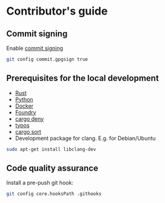 # Contributor's guide

## Commit signing

Enable [commit signing](https://docs.github.com/en/authentication/managing-commit-signature-verification/signing-commits)

```sh
git config commit.gpgsign true
```

## Prerequisites for the local development

* [Rust](https://www.rust-lang.org/tools/install)
* [Python](https://www.python.org/downloads/)
* [Docker](https://docs.docker.com/engine/install/)
* [Foundry](https://book.getfoundry.sh/getting-started/installation)
* [cargo deny](https://github.com/EmbarkStudios/cargo-deny)
* [typos](https://github.com/crate-ci/typos?tab=readme-ov-file#install)
* [cargo sort](https://github.com/DevinR528/cargo-sort)
* Development package for clang. E.g. for Debian/Ubuntu

```sh
sudo apt-get install libclang-dev
```

## Code quality assurance

Install a pre-push git hook:

```sh
git config core.hooksPath .githooks
```